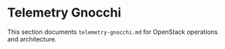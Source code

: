 # Telemetry Gnocchi

This section documents `telemetry-gnocchi.md` for OpenStack operations and architecture.